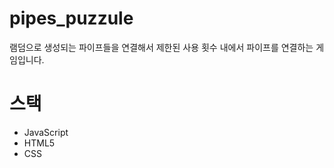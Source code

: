 # pipes_puzzule
램덤으로 생성되는 파이프들을 연결해서 제한된 사용 횟수 내에서 파이프를 연결하는 게임입니다.

# 스택
<ul>
  <li>JavaScript</li>
  <li>HTML5</li>
  <li>CSS</li>
</ul>



